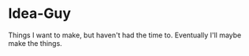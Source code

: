 # Idea-Guy
Things I want to make, but haven't had the time to. Eventually I'll maybe make the things.

